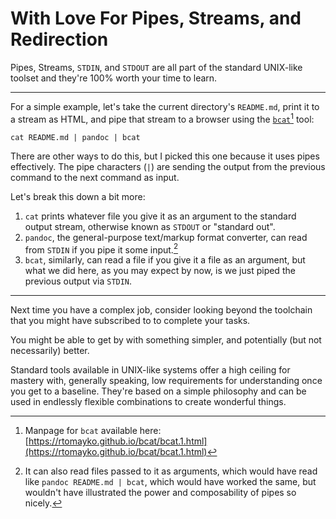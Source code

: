 # With Love For Pipes, Streams, and Redirection

Pipes, Streams, `STDIN`, and `STDOUT` are all part of the standard UNIX-like
toolset and they're 100% worth your time to learn.

---

For a simple example, let's take the current directory's `README.md`,
print it to a stream as HTML, and pipe that stream to a browser using
the [`bcat`](https://rtomayko.github.io/bcat/)[^1] tool:

```
cat README.md | pandoc | bcat
```

There are other ways to do this, but I picked this one because it
uses pipes effectively. The pipe characters (`|`) are sending the output
from the previous command to the next command as input.

Let's break this down a bit more:

1. `cat` prints whatever file you give it as an argument to the standard output
    stream, otherwise known as `STDOUT` or "standard out".
2. `pandoc`, the general-purpose text/markup format converter, can read from
   `STDIN` if you pipe it some input.[^2]
3. `bcat`, similarly, can read a file if you give it a file as an argument, but
   what we did here, as you may expect by now, is we just piped the previous output
   via `STDIN`.

---

Next time you have a complex job, consider looking beyond the toolchain that
you might have subscribed to to complete your tasks.

You might be able to get by with something simpler, and potentially
(but not necessarily) better.

Standard tools available in UNIX-like systems offer a high ceiling for mastery
with, generally speaking, low requirements for understanding once you get to a
baseline. They're based on a simple philosophy and can be used in endlessly
flexible combinations to create wonderful things.


[^1]: Manpage for `bcat` available here:
      [https://rtomayko.github.io/bcat/bcat.1.html](https://rtomayko.github.io/bcat/bcat.1.html)
[^2]: It can also read files passed to it as arguments, which would have read like
      `pandoc README.md | bcat`, which would have worked the same, but wouldn't
      have illustrated the power and composability of pipes so nicely.

